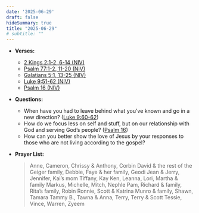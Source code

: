 ```yaml
---
date: '2025-06-29'
draft: false
hideSummary: true
title: "2025-06-29"
# subtitle: ""
---
```


- **Verses:**
  - [2 Kings 2:1-2, 6-14 (NIV)](https://www.biblegateway.com/passage/?search=2+Kings+2%3A1-2%2C6-14&version=NIV)
  - [Psalm 77:1-2, 11-20 (NIV)](https://www.biblegateway.com/passage/?search=Psalm+77%3A1-2%2C11-20&version=NIV)
  - [Galatians 5:1, 13-25 (NIV)](https://www.biblegateway.com/passage/?search=Galatians+5%3A1%2C13-25&version=NIV)
  - [Luke 9:51-62 (NIV)](https://www.biblegateway.com/passage/?search=Luke+9%3A51-62&version=NIV)
  - [Psalm 16 (NIV)](https://www.biblegateway.com/passage/?search=Psalm+16&version=NIV)


- **Questions:**
  - When have you had to leave behind what you’ve known and go in a new direction? ([Luke 9:60-62](https://www.biblegateway.com/passage/?search=Luke+9%3A60-62&version=NIV))
  - How do we focus less on self and stuff, but on our relationship with God and serving God’s people? ([Psalm 16](https://www.biblegateway.com/passage/?search=Psalm+16&version=NIV))
  - How can you better show the love of Jesus by your responses to those who are not living according to the gospel?


- **Prayer List:**
  > Anne, Cameron, Chrissy & Anthony, Corbin
  > David & the rest of the Geiger family, Debbie, Faye & her family, Geodi
  > Jean & Jerry, Jennifer, Kai’s mom Tiffany, Kay
  > Ken, Leanna, Lori, Martha & family
  > Markus, Michelle, Mitch, Nephle
  > Pam, Richard & family, Rita’s family, Robin
  > Ronnie, Scott & Katrina Munro & family, Shawn, Tamara
  > Tammy B., Tawna & Anna, Terry, Terry & Scott
  > Tessie, Vince, Warren, Zyeem